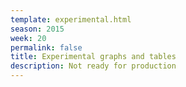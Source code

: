 ```yaml
---
template: experimental.html
season: 2015
week: 20
permalink: false
title: Experimental graphs and tables
description: Not ready for production
---
```


